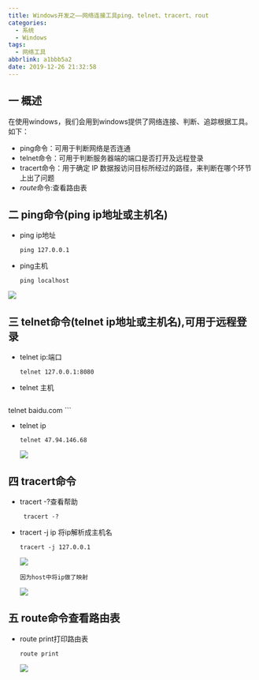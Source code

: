 ```yaml
---
title: Windows开发之——网络连接工具ping、telnet、tracert、rout
categories:
  - 系统
  - Windows
tags:
  - 网络工具
abbrlink: a1bbb5a2
date: 2019-12-26 21:32:58
---
```

## 一 概述

在使用windows，我们会用到windows提供了网络连接、判断、追踪根据工具。如下：  

* ping命令：可用于判断网络是否连通
* telnet命令：可用于判断服务器端的端口是否打开及远程登录
* tracert命令：用于确定 IP 数据报访问目标所经过的路径，来判断在哪个环节上出了问题
* *route*命令:查看路由表

<!--more-->

## 二 ping命令(ping ip地址或主机名)

* ping ip地址

	```
	ping 127.0.0.1
	```

* ping主机

  ```
  ping localhost
  ```
![][1]

## 三 telnet命令(telnet ip地址或主机名),可用于远程登录

* telnet ip:端口

  ```
  telnet 127.0.0.1:8080
  ```

* telnet 主机

	```
telnet baidu.com
	```

* telnet ip

	```
	telnet 47.94.146.68
	```
	![][2]
	
## 四 tracert命令

* tracert -?查看帮助

  ```
   tracert -?
  ```

* tracert -j ip 将ip解析成主机名

  ```
  tracert -j 127.0.0.1
  ```

  ![][3]

	```
	因为host中将ip做了映射
	```
	![][4]

## 五 route命令查看路由表
* route print打印路由表

  ```
  route print
  ```

  ![][5]

[1]: https://cdn.staticaly.com/gh/PGzxc/CDN/master/blog-image/windows-ping-ip-host.png
[2]: https://cdn.staticaly.com/gh/PGzxc/CDN/master/blog-image/windows-telnet-ip-port.png
[3]: https://cdn.staticaly.com/gh/PGzxc/CDN/master/blog-image/windows-tracert-cmd.png
[4]: https://cdn.staticaly.com/gh/PGzxc/CDN/master/blog-image/windows-host.png
[5]: https://cdn.staticaly.com/gh/PGzxc/CDN/master/blog-image/windows-route-print.png
